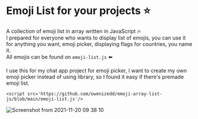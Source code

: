 # Emoji List for your projects ⭐

A collection of emoji list in array written in JavaScript  🔥  
I prepared for everyone who wants to display list of emojis, you can use it for anything you want, emoji picker, displaying flags for countries, you name it.  
All emojis can be found on `emoji-list.js` ⬅️

I use this for my chat app project for emoji picker, I want to create my own emoji picker instead of using library, so I found it easy if there's premade emoji list.

`<script src='https://github.com/owenizedd/emoji-array-list-js/blob/main/emoji-list.js'/>`

![Screenshot from 2021-11-20 09 38 10](https://user-images.githubusercontent.com/26961166/142711698-1dcd7880-1e46-4157-9fc7-26db06f37877.png)

